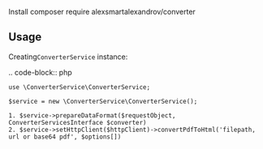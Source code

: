 Install composer require alexsmartalexandrov/converter

Usage
-----

Creating``ConverterService`` instance:

.. code-block:: php

    use \ConverterService\ConverterService;

    $service = new \ConverterService\ConverterService();
    
    1. $service->prepareDataFormat($requestObject, ConverterServicesInterface $converter)
    2. $service->setHttpClient($httpClient)->convertPdfToHtml('filepath, url or base64 pdf', $options[])
